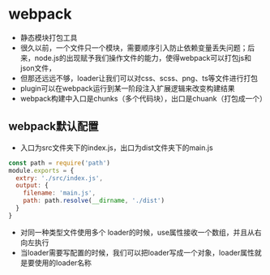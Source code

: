 # webpack

- 静态模块打包工具
- 很久以前，一个文件只一个模块，需要顺序引入防止依赖变量丢失问题；后来，node.js的出现赋予我们操作文件的能力，使得webpack可以打包js和json文件，
- 但那还远远不够，loader让我们可以对css、scss、png、ts等文件进行打包
- plugin可以在webpack运行到某一阶段注入扩展逻辑来改变构建结果
- webpack构建中入口是chunks（多个代码块），出口是chuank（打包成一个）

## webpack默认配置

- 入口为src文件夹下的index.js，出口为dist文件夹下的main.js

```js
const path = require('path')  
module.exports = {  
  extry: './src/index.js',  
  output: {  
    filename: 'main.js',  
    path: path.resolve(__dirname, './dist')   
  }  
} 
```

- 对同一种类型文件使用多个 loader的时候，use属性接收一个数组，并且从右向左执行
- 当loader需要写配置的时候，我们可以把loader写成一个对象，loader属性就是要使用的loader名称